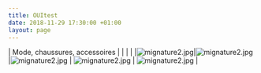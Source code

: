 ```yaml
---
title: OUItest
date: 2018-11-29 17:30:00 +01:00
layout: page
---
```


| Mode, chaussures, accessoires | |  |  |
|![mignature2.jpg](/uploads/mignature2.jpg)|![mignature2.jpg](/uploads/mignature2.jpg) |![mignature2.jpg](/uploads/mignature2.jpg) | ![mignature2.jpg](/uploads/mignature2.jpg) | ![mignature2.jpg](/uploads/mignature2.jpg) |
